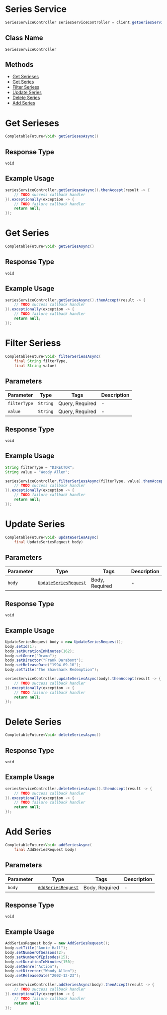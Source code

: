 # Series Service

```java
SeriesServiceController seriesServiceController = client.getSeriesServiceController();
```

## Class Name

`SeriesServiceController`

## Methods

* [Get Serieses](../../doc/controllers/series-service.md#get-serieses)
* [Get Series](../../doc/controllers/series-service.md#get-series)
* [Filter Seriess](../../doc/controllers/series-service.md#filter-seriess)
* [Update Series](../../doc/controllers/series-service.md#update-series)
* [Delete Series](../../doc/controllers/series-service.md#delete-series)
* [Add Series](../../doc/controllers/series-service.md#add-series)


# Get Serieses

```java
CompletableFuture<Void> getSeriesesAsync()
```

## Response Type

`void`

## Example Usage

```java
seriesServiceController.getSeriesesAsync().thenAccept(result -> {
    // TODO success callback handler
}).exceptionally(exception -> {
    // TODO failure callback handler
    return null;
});
```


# Get Series

```java
CompletableFuture<Void> getSeriesAsync()
```

## Response Type

`void`

## Example Usage

```java
seriesServiceController.getSeriesAsync().thenAccept(result -> {
    // TODO success callback handler
}).exceptionally(exception -> {
    // TODO failure callback handler
    return null;
});
```


# Filter Seriess

```java
CompletableFuture<Void> filterSeriessAsync(
    final String filterType,
    final String value)
```

## Parameters

| Parameter | Type | Tags | Description |
|  --- | --- | --- | --- |
| `filterType` | `String` | Query, Required | - |
| `value` | `String` | Query, Required | - |

## Response Type

`void`

## Example Usage

```java
String filterType = "DIRECTOR";
String value = "Woody Allen";

seriesServiceController.filterSeriessAsync(filterType, value).thenAccept(result -> {
    // TODO success callback handler
}).exceptionally(exception -> {
    // TODO failure callback handler
    return null;
});
```


# Update Series

```java
CompletableFuture<Void> updateSeriesAsync(
    final UpdateSeriesRequest body)
```

## Parameters

| Parameter | Type | Tags | Description |
|  --- | --- | --- | --- |
| `body` | [`UpdateSeriesRequest`](../../doc/models/update-series-request.md) | Body, Required | - |

## Response Type

`void`

## Example Usage

```java
UpdateSeriesRequest body = new UpdateSeriesRequest();
body.setId(1);
body.setDurationInMinutes(162);
body.setGenre("Drama");
body.setDirector("Frank Darabont");
body.setReleaseDate("1994-09-10");
body.setTitle("The Shawshank Redemption");

seriesServiceController.updateSeriesAsync(body).thenAccept(result -> {
    // TODO success callback handler
}).exceptionally(exception -> {
    // TODO failure callback handler
    return null;
});
```


# Delete Series

```java
CompletableFuture<Void> deleteSeriesAsync()
```

## Response Type

`void`

## Example Usage

```java
seriesServiceController.deleteSeriesAsync().thenAccept(result -> {
    // TODO success callback handler
}).exceptionally(exception -> {
    // TODO failure callback handler
    return null;
});
```


# Add Series

```java
CompletableFuture<Void> addSeriesAsync(
    final AddSeriesRequest body)
```

## Parameters

| Parameter | Type | Tags | Description |
|  --- | --- | --- | --- |
| `body` | [`AddSeriesRequest`](../../doc/models/add-series-request.md) | Body, Required | - |

## Response Type

`void`

## Example Usage

```java
AddSeriesRequest body = new AddSeriesRequest();
body.setTitle("Annie Hall");
body.setNumberOfSeasons(2);
body.setNumberOfEpisodes(15);
body.setDurationInMinutes(150);
body.setGenre("Action");
body.setDirector("Woody Allen");
body.setReleaseDate("2002-12-23");

seriesServiceController.addSeriesAsync(body).thenAccept(result -> {
    // TODO success callback handler
}).exceptionally(exception -> {
    // TODO failure callback handler
    return null;
});
```

